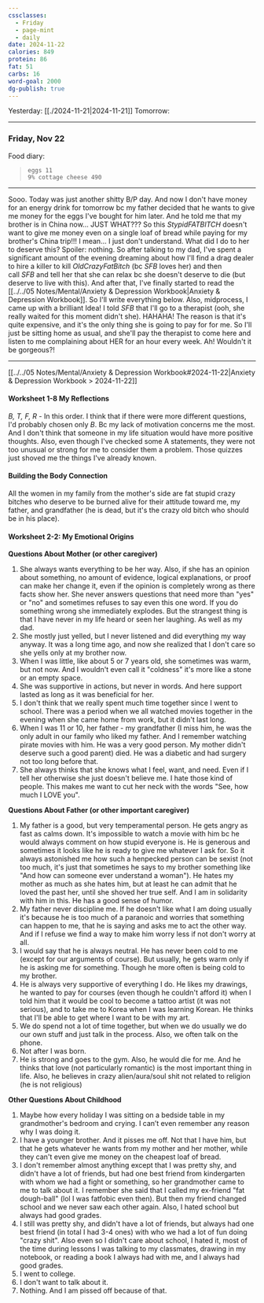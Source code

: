 ```yaml
---
cssclasses:
  - Friday
  - page-mint
  - daily
date: 2024-11-22
calories: 849
protein: 86
fat: 51
carbs: 16
word-goal: 2000
dg-publish: true
---
```


Yesterday: [[./2024-11-21|2024-11-21]]
Tomorrow: 

---

### Friday, Nov 22
Food diary:
> ```foodiary
> eggs 11
> 9% cottage cheese 490
> ```

---

Sooo. Today was just another shitty B/P day. And now I don't have money for an energy drink for tomorrow bc my father decided that he wants to give me money for the eggs I've bought for him later.
And he told me that my brother is in China now... JUST WHAT??? So this _StypidFATBITCH_ doesn't want to give me money even on a single loaf of bread while paying for my brother's China trip!!! I mean... I just don't understand. What did I do to her to deserve this? Spoiler: nothing.
So after talking to my dad, I've spent a significant amount of the evening dreaming about how I'll find a drag dealer to hire a killer to kill _OldCrazyFatBitch_ (bc _SFB_ loves her) and then call _SFB_ and tell her that she can relax bc she doesn't deserve to die (but deserve to live with this).
And after that, I've finally started to read the [[../../05 Notes/Mental/Anxiety & Depression Workbook|Anxiety & Depression Workbook]]. So I'll write everything below.
Also, midprocess, I came up with a brilliant Idea! I told _SFB_ that I'll go to a therapist (ooh, she really waited for this moment didn't she). HAHAHA! The reason is that it's quite expensive, and it's the only thing she is going to pay for for me. So I'll just be sitting home as usual, and she'll pay the therapist to come here and listen to me complaining about HER for an hour every week. Ah! Wouldn't it be gorgeous?!

---

[[../../05 Notes/Mental/Anxiety & Depression Workbook#2024-11-22|Anxiety & Depression Workbook > 2024-11-22]]

#### Worksheet 1-8 My Reflections
*B, T, F, R* - In this order. I think that if there were more different questions, I'd probably chosen only *B*. Bc my lack of motivation concerns me the most. And I don't think that someone in my life situation would have more positive thoughts. Also, even though I've checked some A statements, they were not too unusual or strong for me to consider them a problem. Those quizzes just shoved me the things I've already known.

#### Building the Body Connection
All the women in my family from the mother's side are fat stupid crazy bitches who deserve to be burned alive for their attitude toward me, my father, and grandfather (he is dead, but it's the crazy old bitch who should be in his place).

#### Worksheet 2-2: My Emotional Origins
**Questions About Mother (or other caregiver)**
1. She always wants everything to be her way. Also, if she has an opinion about something, no amount of evidence, logical explanations, or proof can make her change it, even if the opinion is completely wrong as there facts show her. She never answers questions that need more than "yes" or "no" and sometimes refuses to say even this one word. If you do something wrong she immediately explodes. But the strangest thing is that I have never in my life heard or seen her laughing. As well as my dad.
2. She mostly just yelled, but I never listened and did everything my way anyway. It was a long time ago, and now she realized that I don't care so she yells only at my brother now.
3. When I was little, like about 5 or 7 years old, she sometimes was warm, but not now. And I wouldn't even call it "coldness" it's more like a stone or an empty space.
4. She was supportive in actions, but never in words. And here support lasted as long as it was beneficial for her.
5. I don't think that we really spent much time together since I went to school. There was a period when we all watched movies together in the evening when she came home from work, but it didn't last long.
6. When I was 11 or 10, her father - my grandfather (I miss him, he was the only adult in our family who liked my father. And I remember watching pirate movies with him. He was a very good person. My mother didn't deserve such a good parent) died. He was a diabetic and had surgery not too long before that.
7. She always thinks that she knows what I feel, want, and need. Even if I tell her otherwise she just doesn't believe me. I hate those kind of people. This makes me want to cut her neck with the words "See, how much I LOVE you".

**Questions About Father (or other important caregiver)**
1. My father is a good, but very temperamental person. He gets angry as fast as calms down. It's impossible to watch a movie with him bc he would always comment on how stupid everyone is. He is generous and sometimes it looks like he is ready to give me whatever I ask for. So it always astonished me how such a henpecked person can be sexist (not too much, it's just that sometimes he says to my brother something like "And how can someone ever understand a woman"). He hates my mother as much as she hates him, but at least he can admit that he loved the past her, until she shoved her true self. And I am in solidarity with him in this. He has a good sense of humor.
2. My father never discipline me. If he doesn't like what I am doing usually it's because he is too much of a paranoic and worries that something can happen to me, that he is saying and asks me to act the other way. And if I refuse we find a way to make him worry less if not don't worry at all.
3. I would say that he is always neutral. He has never been cold to me (except for our arguments of course). But usually, he gets warm only if he is asking me for something. Though he more often is being cold to my brother.
4. He is always very supportive of everything I do. He likes my drawings, he wanted to pay for courses (even though he couldn't afford it) when I told him that it would be cool to become a tattoo artist (it was not serious), and to take me to Korea when I was learning Korean. He thinks that I'll be able to get where I want to be with my art.
5. We do spend not a lot of time together, but when we do usually we do our own stuff and just talk in the process. Also, we often talk on the phone.
6. Not after I was born.
7. He is strong and goes to the gym. Also, he would die for me. And he thinks that love (not particularly romantic) is the most important thing in life. Also, he believes in crazy alien/aura/soul shit not related to religion (he is not religious)

**Other Questions About Childhood**
1. Maybe how every holiday I was sitting on a bedside table in my grandmother's bedroom and crying. I can’t even remember any reason why I was doing it.
2. I have a younger brother. And it pisses me off. Not that I have him, but that he gets whatever he wants from my mother and her mother, while they can't even give me money on the cheapest loaf of bread.
3. I don't remember almost anything except that I was pretty shy, and didn't have a lot of friends, but had one best friend from kindergarten with whom we had a fight or something, so her grandmother came to me to talk about it. I remember she said that I called my ex-friend "fat dough-ball" (lol I was fatfobic even then). But then my friend changed school and we never saw each other again. Also, I hated school but always had good grades.
4. I still was pretty shy, and didn't have a lot of friends, but always had one best friend (in total I had 3-4 ones) with who we had a lot of fun doing "crazy shit". Also even so I didn't care about school, I hated it, most of the time during lessons I was talking to my classmates, drawing in my notebook, or reading a book I always had with me, and I always had good grades.
5. I went to college.
6. I don't want to talk about it.
7. Nothing. And I am pissed off because of that.


